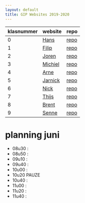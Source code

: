 ```yaml
---
layout: default
title: GIP Websites 2019-2020
---
```


| klasnummer | website | repo |
|---|---|---|
| 0 | [Hans](http://vbrh-immalle.github.io/) | [repo](https://github.com/vbrh-immalle/vbrh-immalle.github.io) |
| 1 | [Filip](https://filipb-immalle.github.io/GIPSite/) | [repo](https://github.com/FilipB-immalle/GIPSite) |
| 2 | [Joren](https://jorendr-immalle.github.io/GipWebsite/) | [repo](https://github.com/JorenDR-immalle/GipWebsite) |
| 3 | [Michiel](https://michield-immalle.github.io/GIP_Website/) | [repo](https://github.com/michield-immalle/GIP_Website)|
| 4 | [Arne](https://arnem-immalle.github.io/Website-GIP/) | [repo](https://github.com/ArneM-immalle/Website-GIP) |
| 5 | [Jarnick](https://jarnicks-immalle.github.io/WebsiteGip/) | [repo](https://github.com/JarnickS-immalle/WebsiteGip) |
| 6 | [Nick](https://nickvl-immalle.github.io/GipWebsite/) | [repo](https://github.com/NickVL-immalle/GipWebsite) |
| 7 | [Thijs](https://thijsv-immalle.github.io/GIP_Website/) | [repo](https://github.com/ThijsV-immalle/GIP_Website) |
| 8 | [Brent](https://brentv-immalle.github.io/GipWebsite/) | [repo](https://github.com/BrentV-immalle/GipWebsite) |
| 9 | [Senne](https://sennew-immalle.github.io/GipWebsite/GipWebsite/) | [repo](https://github.com/SenneW-immalle/GipWebsite) |


# planning juni

- 08u30 : 
- 08u50 : 
- 09u10 : 
- 09u40 : 
- 10u00 : 
- 10u20 PAUZE
- 10u40 : 
- 11u00 : 
- 11u20 : 
- 11u40 : 
